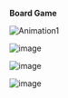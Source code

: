 **Board Game**

![Animation1](https://user-images.githubusercontent.com/9462056/154267344-2dc9b71a-a01e-4293-863e-1968fe4f6d23.gif)


![image](https://user-images.githubusercontent.com/9462056/154264017-3bc34bdc-37b3-4748-b0ba-d28c6ea5a0f8.png)

![image](https://user-images.githubusercontent.com/9462056/154264158-76e0a606-bba9-4262-be02-70dde605d4b4.png)

![image](https://user-images.githubusercontent.com/9462056/154264277-46753b66-e1a7-47bd-965e-d0ab3ffef36a.png)

